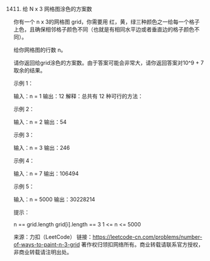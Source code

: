 1411. 给 N x 3 网格图涂色的方案数

你有一个 n x 3的网格图 grid，你需要用 红，黄，绿三种颜色之一给每一个格子上色，且确保相邻格子颜色不同（也就是有相同水平边或者垂直边的格子颜色不同）。

给你网格图的行数 n。

请你返回给grid涂色的方案数。由于答案可能会非常大，请你返回答案对10^9 + 7取余的结果。


示例 1：

输入：n = 1
输出：12
解释：总共有 12 种可行的方法：


示例 2：

输入：n = 2
输出：54


示例 3：

输入：n = 3
输出：246


示例 4：

输入：n = 7
输出：106494


示例 5：

输入：n = 5000
输出：30228214


提示：

n == grid.length
grid[i].length == 3
1 <= n <= 5000

来源：力扣（LeetCode）
链接：https://leetcode-cn.com/problems/number-of-ways-to-paint-n-3-grid
著作权归领扣网络所有。商业转载请联系官方授权，非商业转载请注明出处。